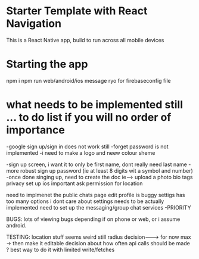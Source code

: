 # Starter Template with React Navigation

This is a React Native app, build to run across all mobile devices

# Starting the app

npm i
npm run web/android/ios
message ryo for firebaseconfig file

# what needs to be implemented still ... to do list if you will no order of importance

-google sign up/sign in does not work still
-forget password is not implemented
-i need to make a logo and neew colour sheme

-sign up screen, i want it to only be first name, dont really need last name
-more robust sign up password (ie at least 8 digits wit a symbol and number)
-once done singing up, need to create the doc ie-->
upload a photo
bio
tags
privacy set up ios important
ask permission for location

need to implmenet the public chats page
edit profile is buggy
settigs has too many options i dont care about
settings needs to be actually implemented
need to set up the messaging/group chat services -PRIORITY

BUGS:
lots of viewing bugs depending if on phone or web, or i assume android.

TESTING:
location stuff seems weird still
radius decision---> for now max -> then make it editable
decision about how often api calls should be made ? best way to do it with limited write/fetches
